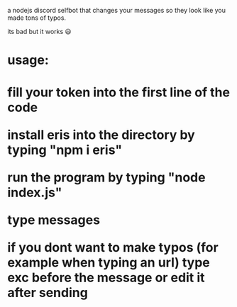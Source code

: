 a nodejs discord selfbot that changes your messages so they look like you made tons of typos.

its bad but it works 😃

<h1>usage:<h1>

fill your token into the first line of the code

install eris into the directory by typing "npm i eris"

run the program by typing "node index.js"

type messages



if you dont want to make typos (for example when typing an url) type exc before the message or edit it after sending
